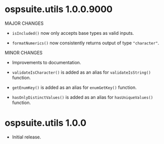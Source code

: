 # ospsuite.utils 1.0.0.9000

MAJOR CHANGES

* `isIncluded()` now only accepts base types as valid inputs.

* `formatNumerics()` now consistently returns output of type `"character"`.

MINOR CHANGES

* Improvements to documentation.

* `validateIsCharacter()` is added as an alias for `validateIsString()` function.

* `getEnumKey()` is added as an alias for `enumGetKey()` function.

* `hasOnlyDistinctValues()` is added as an alias for `hasUniqueValues()` function.

# ospsuite.utils 1.0.0

* Initial release.
